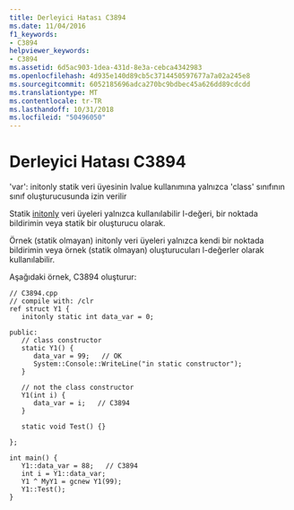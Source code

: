```yaml
---
title: Derleyici Hatası C3894
ms.date: 11/04/2016
f1_keywords:
- C3894
helpviewer_keywords:
- C3894
ms.assetid: 6d5ac903-1dea-431d-8e3a-cebca4342983
ms.openlocfilehash: 4d935e140d89cb5c3714450597677a7a02a245e8
ms.sourcegitcommit: 6052185696adca270bc9bdbec45a626dd89cdcdd
ms.translationtype: MT
ms.contentlocale: tr-TR
ms.lasthandoff: 10/31/2018
ms.locfileid: "50496050"
---
```

# <a name="compiler-error-c3894"></a>Derleyici Hatası C3894

'var': initonly statik veri üyesinin lvalue kullanımına yalnızca 'class' sınıfının sınıf oluşturucusunda izin verilir

Statik [initonly](../../dotnet/initonly-cpp-cli.md) veri üyeleri yalnızca kullanılabilir l-değeri, bir noktada bildirimin veya statik bir oluşturucu olarak.

Örnek (statik olmayan) initonly veri üyeleri yalnızca kendi bir noktada bildirimin veya örnek (statik olmayan) oluşturucuları l-değerler olarak kullanılabilir.

Aşağıdaki örnek, C3894 oluşturur:

```
// C3894.cpp
// compile with: /clr
ref struct Y1 {
   initonly static int data_var = 0;

public:
   // class constructor
   static Y1() {
      data_var = 99;   // OK
      System::Console::WriteLine("in static constructor");
   }

   // not the class constructor
   Y1(int i) {
      data_var = i;   // C3894
   }

   static void Test() {}

};

int main() {
   Y1::data_var = 88;   // C3894
   int i = Y1::data_var;
   Y1 ^ MyY1 = gcnew Y1(99);
   Y1::Test();
}
```